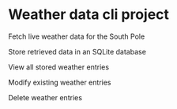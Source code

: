 # Weather data cli project


Fetch live weather data for the South Pole

Store retrieved data in an SQLite database

View all stored weather entries

Modify existing weather entries

Delete weather entries


